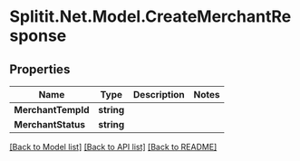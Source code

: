 # Splitit.Net.Model.CreateMerchantResponse

## Properties

Name | Type | Description | Notes
------------ | ------------- | ------------- | -------------
**MerchantTempId** | **string** |  | 
**MerchantStatus** | **string** |  | 

[[Back to Model list]](../README.md#documentation-for-models) [[Back to API list]](../README.md#documentation-for-api-endpoints) [[Back to README]](../README.md)

